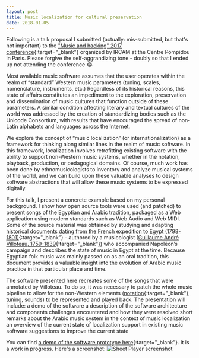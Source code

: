 ```yaml
---
layout: post
title: Music localization for cultural preservation
date: 2018-01-05
---
```

Following is a talk proposal I submitted (actually: mis-submitted, but that's not important) to the
["Music and hacking" 2017 conference](http://hacking2017.ircam.fr/){:target="_blank"}
organized by IRCAM at the Centre Pompidou in Paris. Please forgive the self-aggrandizing tone - doubly so that I ended up not attending the conference :joy:

Most available music software assumes that the user operates within the realm of “standard” Western music parameters (tuning, scales, nomenclature, instruments, etc.) Regardless of its historical reasons, this state of affairs constitutes an impediment to the exploration, preservation and dissemination of music cultures that function outside of these parameters. A similar condition affecting literary and textual cultures of the world was addressed by the creation of standardizing bodies such as the Unicode Consortium, with results that have encouraged the spread of non-Latin alphabets and languages across the Internet.

We explore the concept of “music localization” (or internationalization) as a framework for thinking along similar lines in the realm of music software. In this framework, localization involves retrofitting existing software with the ability to support non-Western music systems, whether in the notation, playback, production, or pedagogical domains. Of course, much work has been done by ethnomusicologists to inventory and analyze musical systems of the world, and we can build upon these valuable analyses to design software abstractions that will allow these music systems to be expressed digitally.

For this talk, I present a concrete example based on my personal background. I show how open source tools were used (and patched) to present songs of the Egyptian and Arabic tradition, packaged as a Web application using modern standards such as Web Audio and Web MIDI. Some of the source material was obtained by studying and adapting [historical documents dating from the French expedition to Egypt (1798-1801)](https://play.google.com/store/books/details?id=JUv0AAAAMAAJ){:target="_blank"} - authored by a musicologist ([Guillaume André Villoteau, 1759-1839](http://data.bnf.fr/14803446/guillaume_andre_villoteau/){:target="_blank"}) who accompanied Napoléon’s campaign and describes the state of music in Egypt at the time. Because Egyptian folk music was mainly passed on as an oral tradition, this document provides a valuable insight into the evolution of Arabic music practice in that particular place and time.

The software presented here recreates some of the songs that were annotated by Villoteau. To do so, it was necessary to patch the whole music pipeline to allow for the non-Western elements ([notation](https://github.com/0xfe/vexflow/wiki/Microtonal-Support){:target="_blank"}, tuning, sounds) to be represented and played back. The presentation will include:
a demo of the software
a description of the software architecture and components
challenges encountered and how they were resolved
short remarks about the Arabic music system in the context of music localization
an overview of the current state of localization support in existing music software
suggestions to improve the current state

You can find [a demo of the software prototype here](https://ethereum.karimratib.me:8080){:target="_blank"}. It is a work in progress. Here's a screenshot:
![Sheet Player screenshot](https://github.com/infojunkie/music-l10n/raw/master/experiments/sheet-player/screenshot.png)
